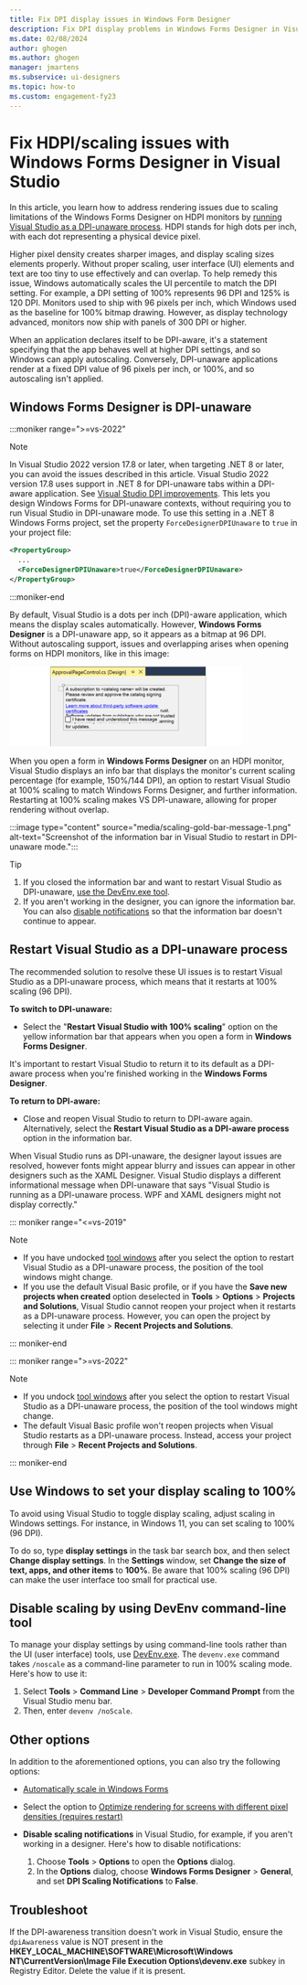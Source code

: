 ```yaml
---
title: Fix DPI display issues in Windows Form Designer
description: Fix DPI display problems in Windows Forms Designer in Visual Studio to correct scaling and rendering on HDPI (high dots per inch) monitors.
ms.date: 02/08/2024
author: ghogen
ms.author: ghogen
manager: jmartens
ms.subservice: ui-designers
ms.topic: how-to
ms.custom: engagement-fy23
---
```

# Fix HDPI/scaling issues with Windows Forms Designer in Visual Studio 

In this article, you learn how to address rendering issues due to scaling limitations of the Windows Forms Designer on HDPI monitors by [running Visual Studio as a DPI-unaware process](#restart-visual-studio-as-a-dpi-unaware-process). HDPI stands for high dots per inch, with each dot representing a physical device pixel.

Higher pixel density creates sharper images, and display scaling sizes elements properly. Without proper scaling, user interface (UI) elements and text are too tiny to use effectively and can overlap. To help remedy this issue, Windows automatically scales the UI percentile to match the DPI setting. For example, a DPI setting of 100% represents 96 DPI and 125% is 120 DPI. Monitors used to ship with 96 pixels per inch, which Windows used as the baseline for 100% bitmap drawing. However, as display technology advanced, monitors now ship with panels of 300 DPI or higher.

When an application declares itself to be DPI-aware, it's a statement specifying that the app behaves well at higher DPI settings, and so Windows can apply autoscaling. Conversely, DPI-unaware applications render at a fixed DPI value of 96 pixels per inch, or 100%, and so autoscaling isn't applied.

## Windows Forms Designer is DPI-unaware

:::moniker range=">=vs-2022"

> [!NOTE]
> In Visual Studio 2022 version 17.8 or later, when targeting .NET 8 or later, you can avoid the issues described in this article. Visual Studio 2022 version 17.8 uses support in .NET 8 for DPI-unaware tabs within a DPI-aware application. See [Visual Studio DPI improvements](/dotnet/desktop/winforms/whats-new/net80?view=netdesktop-8.0#visual-studio-dpi-improvements). This lets you design Windows Forms for DPI-unaware contexts, without requiring you to run Visual Studio in DPI-unaware mode. To use this setting in a .NET 8 Windows Forms project, set the property `ForceDesignerDPIUnaware` to `true` in your project file:
>
>```xml
><PropertyGroup>
>   ...
>   <ForceDesignerDPIUnaware>true</ForceDesignerDPIUnaware>
></PropertyGroup>

:::moniker-end

By default, Visual Studio is a dots per inch (DPI)-aware application, which means the display scales automatically.  However, **Windows Forms Designer** is a DPI-unaware app, so it appears as a bitmap at 96 DPI. Without autoscaling support, issues and overlapping arises when opening forms on HDPI monitors, like in this image:

![Screenshot of Windows Forms Designer on HDPI monitor that shows issues due to lack of autoscaling support.](./media/win-forms-designer-hdpi-1.gif)

When you open a form in **Windows Forms Designer** on an HDPI monitor, Visual Studio displays an info bar that displays the monitor's current scaling percentage (for example, 150%/144 DPI), an option to restart Visual Studio at 100% scaling to match Windows Forms Designer, and further information.   Restarting at 100% scaling makes VS DPI-unaware, allowing for proper rendering without overlap.

:::image type="content" source="media/scaling-gold-bar-message-1.png" alt-text="Screenshot of the information bar in Visual Studio to restart in DPI-unaware mode.":::

> [!TIP]
> 1. If you closed the information bar and want to restart Visual Studio as DPI-unaware, [use the DevEnv.exe tool](#use-the-devenvexe-tool).
> 1. If you aren't working in the designer, you can ignore the information bar. You can also [disable notifications](#disable-notifications) so that the information bar doesn't continue to appear.

## Restart Visual Studio as a DPI-unaware process

The recommended solution to resolve these UI issues is to restart Visual Studio as a DPI-unaware process, which means that it restarts at 100% scaling (96 DPI). 

**To switch to DPI-unaware:**
- Select the "**Restart Visual Studio with 100% scaling**" option on the yellow information bar that appears when you open a form in **Windows Forms Designer**.

It's important to restart Visual Studio to return it to its default as a DPI-aware process when you're finished working in the **Windows Forms Designer**. 

**To return to DPI-aware:**
- Close and reopen Visual Studio to return to DPI-aware again. Alternatively, select the **Restart Visual Studio as a DPI-aware process** option in the information bar.

When Visual Studio runs as DPI-unaware, the designer layout issues are resolved, however fonts might appear blurry and issues can appear in other designers such as the XAML Designer. Visual Studio displays a different informational message when DPI-unaware that says "Visual Studio is running as a DPI-unaware process. WPF and XAML designers might not display correctly." 

::: moniker range="<=vs-2019"

> [!NOTE]
> - If you have undocked [tool windows](../ide/customizing-window-layouts-in-visual-studio.md#tool-and-document-windows) after you select the option to restart Visual Studio as a DPI-unaware process, the position of the tool windows might change.
> - If you use the default Visual Basic profile, or if you have the **Save new projects when created** option deselected in **Tools** > **Options** > **Projects and Solutions**, Visual Studio cannot reopen your project when it restarts as a DPI-unaware process. However, you can open the project by selecting it under **File** > **Recent Projects and Solutions**.

::: moniker-end

::: moniker range=">=vs-2022"

> [!NOTE]
> - If you undock [tool windows](../ide/customizing-window-layouts-in-visual-studio.md#tool-and-document-windows) after you select the option to restart Visual Studio as a DPI-unaware process, the position of the tool windows might change.
> - The default Visual Basic profile won't reopen projects when Visual Studio restarts as a DPI-unaware process. Instead, access your project through **File** > **Recent Projects and Solutions**.

::: moniker-end

## Use Windows to set your display scaling to 100%

To avoid using Visual Studio to toggle display scaling, adjust scaling in Windows settings. For instance, in Windows 11, you can set scaling to 100% (96 DPI).

To do so, type **display settings** in the task bar search box, and then select **Change display settings**. In the **Settings** window, set **Change the size of text, apps, and other items** to **100%**.  Be aware that 100% scaling (96 DPI) can make the user interface too small for practical use.

## <a name="use-the-devenvexe-tool"></a>Disable scaling by using DevEnv command-line tool

To manage your display settings by using command-line tools rather than the UI (user interface) tools, use [DevEnv.exe](../ide/reference/devenv-command-line-switches.md). The `devenv.exe` command takes `/noscale` as a command-line parameter to run in 100% scaling mode. Here's how to use it:

1. Select **Tools** > **Command Line** > **Developer Command Prompt** from the Visual Studio menu bar.
1. Then, enter `devenv /noScale`.

## Other options

In addition to the aforementioned options, you can also try the following options:

- [Automatically scale in Windows Forms](/dotnet/framework/winforms/automatic-scaling-in-windows-forms)

- Select the option to [Optimize rendering for screens with different pixel densities (requires restart)](../ide/reference/general-environment-options-dialog-box.md#visual-experience)

- <a name="disable-notifications"></a>**Disable scaling notifications** in Visual Studio, for example,  if you aren't working in a designer. Here's how to disable notifications:

  1. Choose **Tools** > **Options** to open the **Options** dialog.
  1. In the **Options** dialog, choose **Windows Forms Designer** > **General**, and set **DPI Scaling Notifications** to **False**.

## Troubleshoot

If the DPI-awareness transition doesn't work in Visual Studio, ensure the `dpiAwareness` value is NOT present in the **HKEY_LOCAL_MACHINE\SOFTWARE\Microsoft\Windows NT\CurrentVersion\Image File Execution Options\devenv.exe** subkey in Registry Editor. Delete the value if it is present.
